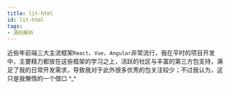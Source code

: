 ```yaml
---
title: lit-html
id: lit-html
tags:
- 源码解析
---
```

近些年前端三大主流框架`React`、`Vue`、`Angular`非常流行，我在平时的项目开发中，主要精力都放在这些框架的学习之上，活跃的社区与丰富的第三方包支持，满足了我的日常开发需求，导致我对于此外很多优秀的包关注较少；不过我认为，这只是我懒惰的一个借口 \^_^




<!--stackedit_data:
eyJoaXN0b3J5IjpbLTE5Mzc0MDg0MjUsNjUwMTk0MDU5LC03OD
A3Njk4NDVdfQ==
-->